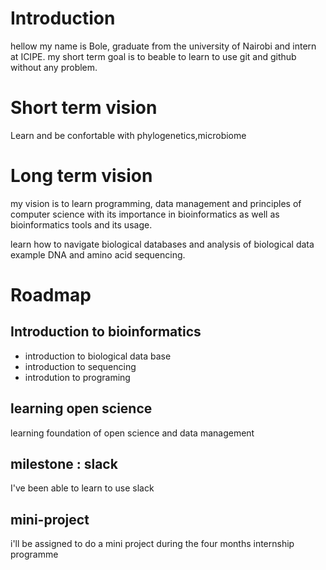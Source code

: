 # Introduction 
 hellow my name is Bole,
 graduate from the university of Nairobi
 and intern at ICIPE.
 my short term goal is to beable to learn to use git and github without any problem.
 # Short term vision
 Learn and be confortable with phylogenetics,microbiome
 # Long term vision 
 my vision is to learn programming,
 data management and principles of computer science 
 with its importance in bioinformatics as well as bioinformatics tools and its usage.
 
 learn how to navigate biological databases and analysis of biological data example DNA and amino acid sequencing.
 
 # Roadmap
 
 ## Introduction to bioinformatics
 - introduction to biological data base 
 - introduction to sequencing
 - introdution to programing
 
 ## learning open science
 learning foundation of open science and data management
 
 ## milestone : slack
 I've been able to learn to use slack
 
 ## mini-project
 i'll be assigned to do a mini project during the four months internship programme
